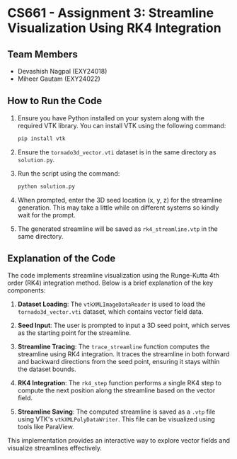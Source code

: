 # CS661 - Assignment 3: Streamline Visualization Using RK4 Integration

## Team Members
- Devashish Nagpal (EXY24018)
- Miheer Gautam (EXY24022)

## How to Run the Code

1. Ensure you have Python installed on your system along with the required VTK library. You can install VTK using the following command:
    ```bash
    pip install vtk
    ```

2. Ensure the `tornado3d_vector.vti` dataset is in the same directory as `solution.py`.

3. Run the script using the command:
    ```bash
    python solution.py
    ```
4. When prompted, enter the 3D seed location (x, y, z) for the streamline generation. This may take a little while on different systems so kindly wait for the prompt.

5. The generated streamline will be saved as `rk4_streamline.vtp` in the same directory.

## Explanation of the Code

The code implements streamline visualization using the Runge-Kutta 4th order (RK4) integration method. Below is a brief explanation of the key components:

1. **Dataset Loading**: The `vtkXMLImageDataReader` is used to load the `tornado3d_vector.vti` dataset, which contains vector field data.

2. **Seed Input**: The user is prompted to input a 3D seed point, which serves as the starting point for the streamline.

3. **Streamline Tracing**: The `trace_streamline` function computes the streamline using RK4 integration. It traces the streamline in both forward and backward directions from the seed point, ensuring it stays within the dataset bounds.

4. **RK4 Integration**: The `rk4_step` function performs a single RK4 step to compute the next position along the streamline based on the vector field.

5. **Streamline Saving**: The computed streamline is saved as a `.vtp` file using VTK's `vtkXMLPolyDataWriter`. This file can be visualized using tools like ParaView.

This implementation provides an interactive way to explore vector fields and visualize streamlines effectively.
